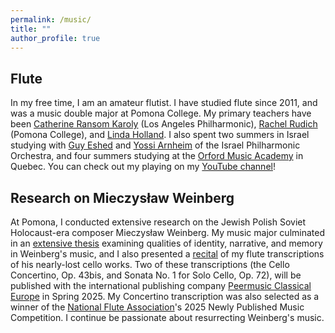 ```yaml
---
permalink: /music/
title: ""
author_profile: true
---
```


## Flute

In my free time, I am an amateur flutist. I have studied flute since 2011, and was a music double major at Pomona College. My primary teachers have been [Catherine Ransom Karoly](https://www.laphil.com/musicdb/artists/2756/catherine-ransom-karoly) (Los Angeles Philharmonic), [Rachel Rudich](https://rachelrudich.com/) (Pomona College), and [Linda Holland](https://sbmusicclub.org/member/linda-holland/). I also spent two summers in Israel studying with [Guy Eshed](https://aicf.org/artist/guy-eshed/) and [Yossi Arnheim](https://aicf.org/artist/yossi-arnheim/) of the Israel Philharmonic Orchestra, and four summers studying at the [Orford Music Academy](https://www.orford.mu/en/academy/) in Quebec. You can check out my playing on my [YouTube channel](https://www.youtube.com/@ilanashapiroflute)!

## Research on Mieczysław Weinberg

At Pomona, I conducted extensive research on the Jewish Polish Soviet Holocaust-era composer Mieczysław Weinberg. My music major culminated in an [extensive thesis](https://scholarship.claremont.edu/pomona_theses/265/) examining qualities of identity, narrative, and memory in Weinberg's music, and I also presented a [recital](https://www.youtube.com/watch?v=Y4-mKDdsOVw&list=PLPwyBV1x-R8ZPdgk8EtO-Gh8l6Li0SH0j) of my flute transcriptions of his nearly-lost cello works. Two of these transcriptions (the Cello Concertino, Op. 43bis, and Sonata No. 1 for Solo Cello, Op. 72), will be published with the international publishing company [Peermusic Classical Europe](https://www.peermusicclassical.de/) in Spring 2025. My Concertino transcription was also selected as a winner of the [National Flute Association](https://www.nfaonline.org/)'s 2025 Newly Published Music Competition. I continue be passionate about resurrecting Weinberg's music.